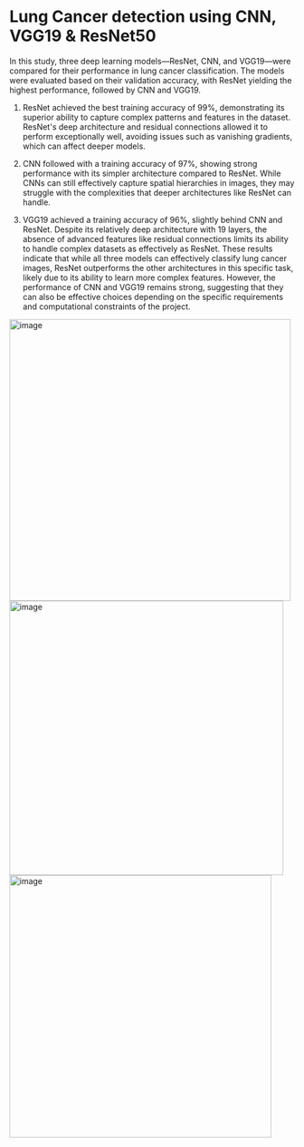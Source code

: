 # Lung Cancer detection using CNN, VGG19 & ResNet50
In this study, three deep learning models—ResNet, CNN, and VGG19—were compared for their
performance in lung cancer classification. The models were evaluated based on their validation
accuracy, with ResNet yielding the highest performance, followed by CNN and VGG19.

1) ResNet achieved the best training accuracy of 99%, demonstrating its superior ability to
capture complex patterns and features in the dataset. ResNet's deep architecture and
residual connections allowed it to perform exceptionally well, avoiding issues such as
vanishing gradients, which can affect deeper models.

2) CNN followed with a training accuracy of 97%, showing strong performance with its
simpler architecture compared to ResNet. While CNNs can still effectively capture
spatial hierarchies in images, they may struggle with the complexities that deeper
architectures like ResNet can handle.

3) VGG19 achieved a training accuracy of 96%, slightly behind CNN and ResNet. Despite
its relatively deep architecture with 19 layers, the absence of advanced features like
residual connections limits its ability to handle complex datasets as effectively as ResNet.
These results indicate that while all three models can effectively classify lung cancer images,
ResNet outperforms the other architectures in this specific task, likely due to its ability to learn
more complex features. However, the performance of CNN and VGG19 remains strong,
suggesting that they can also be effective choices depending on the specific requirements and
computational constraints of the project.

 <img width="497" alt="image" src="https://github.com/user-attachments/assets/339da68c-2887-4c1e-9bfc-014667b43cd0" />   

 
 <img width="484" alt="image" src="https://github.com/user-attachments/assets/a101cdec-50db-4e6d-b1ba-f4ae2d2af860" />

 
 <img width="463" alt="image" src="https://github.com/user-attachments/assets/abf2e6f5-0919-48bf-8c34-62d3d4e99630" />

 




